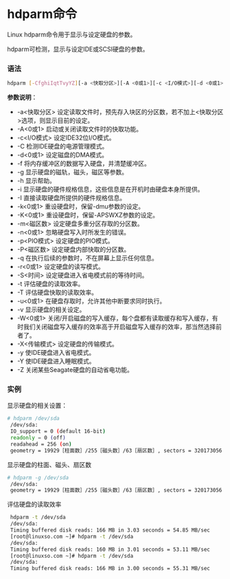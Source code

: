 # hdparm命令



Linux hdparm命令用于显示与设定硬盘的参数。

hdparm可检测，显示与设定IDE或SCSI硬盘的参数。

### 语法

```bash
hdparm [-CfghiIqtTvyYZ][-a <快取分区>][-A <0或1>][-c <I/O模式>][-d <0或1>][-k <0或1>][-K <0或1>][-m <分区数>][-n <0或1>][-p <PIO模式>][-P <分区数>][-r <0或1>][-S <时间>][-u <0或1>][-W <0或1>][-X <传输模式>][设备]
```

**参数说明**：

- -a<快取分区> 设定读取文件时，预先存入块区的分区数，若不加上<快取分区>选项，则显示目前的设定。
- -A<0或1> 启动或关闭读取文件时的快取功能。
- -c<I/O模式> 设定IDE32位I/O模式。
- -C 检测IDE硬盘的电源管理模式。
- -d<0或1> 设定磁盘的DMA模式。
- -f 将内存缓冲区的数据写入硬盘，并清楚缓冲区。
- -g 显示硬盘的磁轨，磁头，磁区等参数。
- -h 显示帮助。
- -i 显示硬盘的硬件规格信息，这些信息是在开机时由硬盘本身所提供。
- -I 直接读取硬盘所提供的硬件规格信息。
- -k<0或1> 重设硬盘时，保留-dmu参数的设定。
- -K<0或1> 重设硬盘时，保留-APSWXZ参数的设定。
- -m<磁区数> 设定硬盘多重分区存取的分区数。
- -n<0或1> 忽略硬盘写入时所发生的错误。
- -p<PIO模式> 设定硬盘的PIO模式。
- -P<磁区数> 设定硬盘内部快取的分区数。
- -q 在执行后续的参数时，不在屏幕上显示任何信息。
- -r<0或1> 设定硬盘的读写模式。
- -S<时间> 设定硬盘进入省电模式前的等待时间。
- -t 评估硬盘的读取效率。
- -T 评估硬盘快取的读取效率。
- -u<0或1> 在硬盘存取时，允许其他中断要求同时执行。
- -v 显示硬盘的相关设定。
- -W<0或1> 关闭/开启磁盘的写入缓存，每个盘都有读取缓存和写入缓存，有时我们关闭磁盘写入缓存的效率高于开启磁盘写入缓存的效率，那当然选择前者了。
- -X<传输模式> 设定硬盘的传输模式。
- -y 使IDE硬盘进入省电模式。
- -Y 使IDE硬盘进入睡眠模式。
- -Z 关闭某些Seagate硬盘的自动省电功能。



### 实例

显示硬盘的相关设置：

```bash
# hdparm /dev/sda
 /dev/sda:
 IO_support = 0 (default 16-bit)
 readonly = 0 (off)
 readahead = 256 (on)
 geometry = 19929［柱面数］/255［磁头数］/63［扇区数］, sectors = 320173056［总扇区数］, start = 0［起始扇区数］
```

显示硬盘的柱面、磁头、扇区数

```bash
# hdparm -g /dev/sda
 /dev/sda:
 geometry = 19929［柱面数］/255［磁头数］/63［扇区数］, sectors = 320173056［总扇区数］, start = 0［起始扇区数］
```

评估硬盘的读取效率

```bash
 hdparm -t /dev/sda
 /dev/sda:
 Timing buffered disk reads: 166 MB in 3.03 seconds = 54.85 MB/sec
 [root@linuxso.com ~]# hdparm -t /dev/sda
 /dev/sda:
 Timing buffered disk reads: 160 MB in 3.01 seconds = 53.11 MB/sec
 [root@linuxso.com ~]# hdparm -t /dev/sda
 /dev/sda:
 Timing buffered disk reads: 166 MB in 3.00 seconds = 55.31 MB/sec
```